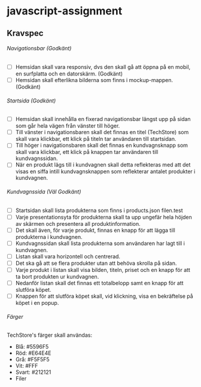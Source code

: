 # javascript-assignment


## Kravspec

###### Navigationsbar (Godkänt)
- [ ] Hemsidan skall vara responsiv, dvs den skall gå att öppna på en mobil, en surfplatta och en datorskärm. (Godkänt)
- [ ] Hemsidan skall efterlikna bilderna som finns i mockup-mappen. (Godkänt)

###### Startsida (Godkänt)
- [ ] Hemsidan skall innehålla en fixerad navigationsbar längst upp på sidan som går hela vägen från vänster till höger.
- [ ] Till vänster i navigationsbaren skall det finnas en titel (TechStore) som skall vara klickbar, ett klick på titeln tar användaren till startsidan.
- [ ] Till höger i navigationsbaren skall det finnas en kundvagnsknapp som skall vara klickbar, ett klick på knappen tar användaren till kundvagnssidan.
- [ ] När en produkt lägs till i kundvagnen skall detta reflekteras med att det visas en siffa intill kundvagnsknappen som reflekterar antalet produkter i kundvagnen.

###### Kundvagnssida (Väl Godkänt)
- [ ] Startsidan skall lista produkterna som finns i products.json filen.test
- [ ] Varje presentationsyta för produkterna skall ta upp ungefär hela höjden av skärmen och presentera all produktinformation.
- [ ] Det skall även, för varje produkt, finnas en knapp för att lägga till produkterna i kundvagnen.
- [ ] Kundvagnssidan skall lista produkterna som användaren har lagt till i kundvagnen.
- [ ] Listan skall vara horizontell och centrerad.
- [ ] Det ska gå att se flera produkter utan att behöva skrolla på sidan.
- [ ] Varje produkt i listan skall visa bilden, titeln, priset och en knapp för att ta bort produkten ur kundvagnen.
- [ ] Nedanför listan skall det finnas ett totalbelopp samt en knapp för att slutföra köpet.
- [ ] Knappen för att slutföra köpet skall, vid klickning, visa en bekräftelse på köpet i en popup.

###### Färger 

TechStore's färger skall användas:

- Blå: #5596F5
- Röd: #E64E4E
- Grå: #F5F5F5
- Vit: #FFF
- Svart: #212121
- Filer

